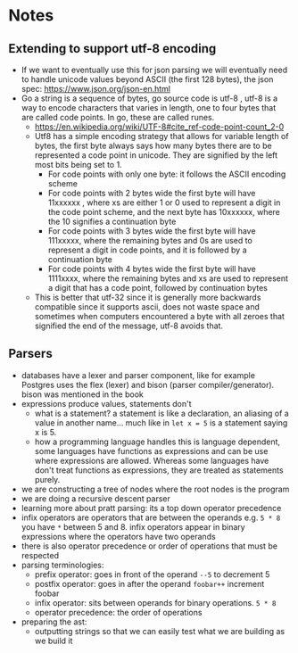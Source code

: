 # Notes

## Extending to support utf-8 encoding

- If we want to eventually use this for json parsing we will eventually need to handle unicode values beyond ASCII (the first 128 bytes), the json spec: https://www.json.org/json-en.html
- Go a string is a sequence of bytes, go source code is utf-8 , utf-8 is a way to encode characters that varies in length, one to four bytes that are called code points. In go, these are called runes.
  - https://en.wikipedia.org/wiki/UTF-8#cite_ref-code-point-count_2-0
  - Utf8 has a simple encoding strategy that allows for variable length of bytes, the first byte always says how many bytes there are to be represented a code point in unicode. They are signified by the left most bits being set to 1.
    - For code points with only one byte: it follows the ASCII encoding scheme
    - For code points with 2 bytes wide the first byte will have 11xxxxxx , where xs are either 1 or 0 used to represent a digit in the code point scheme, and the next byte has 10xxxxxx, where the 10 signifies a continuation byte
    - For code points with 3 bytes wide the first byte will have 111xxxxx, where the remaining bytes and 0s are used to represent a digit in code points, and it is followed by a continuation byte
    - For code points with 4 bytes wide the first byte will have 1111xxxx, where the remaining bytes and xs are used to represent a digit that has a code point, followed by continuation bytes
  - This is better that utf-32 since it is generally more backwards compatible since it supports ascii, does not waste space and sometimes when computers encountered a byte with all zeroes that signified the end of the message, utf-8 avoids that.

## Parsers

- databases have a lexer and parser component, like for example Postgres uses the flex (lexer) and bison (parser compiler/generator). bison was mentioned in the book
- expressions produce values, statements don't
  - what is a statement? a statement is like a declaration, an aliasing of a value in another name... much like in `let x = 5` is a statement saying x is 5.
  - how a programming language handles this is language dependent, some languages have functions as expressions and can be use where expressions are allowed. Whereas some languages have don't treat functions as expressions, they are treated as statements purely.
- we are constructing a tree of nodes where the root nodes is the program
- we are doing a recursive descent parser
- learning more about pratt parsing: its a top down operator precedence
- infix operators are operators that are between the operands e.g. `5 * 8` you have `*` between 5 and 8. infix operators appear in binary expressions where the operators have two operands
- there is also operator precedence or order of operations that must be respected
- parsing terminologies:
  - prefix operator: goes in front of the operand `--5` to decrement 5
  - postfix operator: goes in after the operand `foobar++` increment foobar
  - infix operator: sits between operands for binary operations. `5 * 8`
  - operator precedence: the order of operations
- preparing the ast:
  - outputting strings so that we can easily test what we are building as we build it
